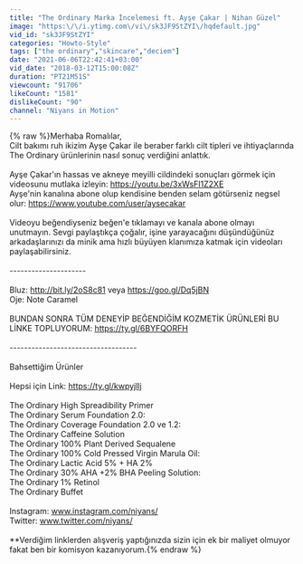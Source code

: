 ```yaml
---
title: "The Ordinary Marka İncelemesi ft. Ayşe Çakar | Nihan Güzel"
image: "https:\/\/i.ytimg.com\/vi\/sk3JF9StZYI\/hqdefault.jpg"
vid_id: "sk3JF9StZYI"
categories: "Howto-Style"
tags: ["the ordinary","skincare","deciem"]
date: "2021-06-06T22:42:41+03:00"
vid_date: "2018-03-12T15:00:08Z"
duration: "PT21M51S"
viewcount: "91706"
likeCount: "1581"
dislikeCount: "90"
channel: "Niyans in Motion"
---
```

{% raw %}Merhaba Romalılar, <br />Cilt bakımı ruh ikizim Ayşe Çakar ile beraber farklı cilt tipleri ve ihtiyaçlarında The Ordinary ürünlerinin nasıl sonuç verdiğini anlattık. <br /><br />Ayşe Çakar'ın hassas ve akneye meyilli cildindeki sonuçları görmek için videosunu mutlaka izleyin: <a rel="nofollow" target="blank" href="https://youtu.be/3xWsFI1Z2XE">https://youtu.be/3xWsFI1Z2XE</a><br />Ayşe'nin kanalına abone olup kendisine benden selam götürseniz negsel olur: <a rel="nofollow" target="blank" href="https://www.youtube.com/user/aysecakar">https://www.youtube.com/user/aysecakar</a><br /><br />Videoyu beğendiyseniz beğen'e tıklamayı ve kanala abone olmayı unutmayın. Sevgi paylaştıkça çoğalır, işine yarayacağını düşündüğünüz arkadaşlarınızı da minik ama hızlı büyüyen klanımıza katmak için videoları paylaşabilirsiniz.<br /><br />---------------------<br /><br />Bluz: <a rel="nofollow" target="blank" href="http://bit.ly/2oS8c81">http://bit.ly/2oS8c81</a>  veya <a rel="nofollow" target="blank" href="https://goo.gl/Dq5jBN">https://goo.gl/Dq5jBN</a> <br />Oje: Note Caramel<br /><br />BUNDAN SONRA TÜM DENEYİP BEĞENDİĞİM KOZMETİK ÜRÜNLERİ BU LİNKE TOPLUYORUM: <a rel="nofollow" target="blank" href="https://ty.gl/6BYFQORFH">https://ty.gl/6BYFQORFH</a><br /><br />-----------------------------------<br /><br />Bahsettiğim Ürünler <br /><br />Hepsi için Link: <a rel="nofollow" target="blank" href="https://ty.gl/kwpyjllj">https://ty.gl/kwpyjllj</a><br /><br />The Ordinary High Spreadibility Primer<br />The Ordinary Serum Foundation 2.0:<br />The Ordinary Coverage Foundation 2.0 ve 1.2:  <br />The Ordinary Caffeine Solution<br />The Ordinary 100% Plant Derived Sequalene<br />The Ordinary 100%  Cold Pressed Virgin Marula Oil: <br />The Ordinary Lactic Acid 5% + HA 2% <br />The Ordinary 30% AHA +2% BHA Peeling Solution: <br />The Ordinary 1% Retinol<br />The Ordinary Buffet<br /><br />Instagram: www.instagram.com/niyans/ <br />Twitter: www.twitter.com/niyans/<br /><br />**Verdiğim linklerden alışveriş yaptığınızda sizin için ek bir maliyet olmuyor fakat ben bir komisyon kazanıyorum.{% endraw %}
